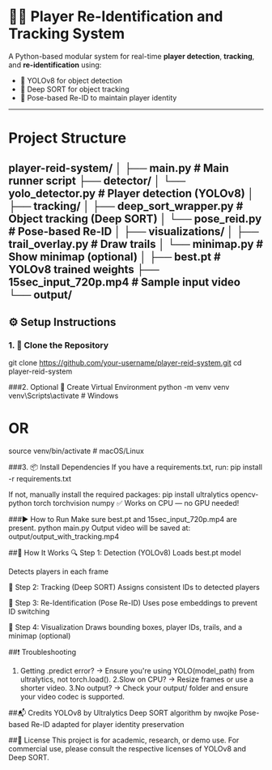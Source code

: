 # 🏃‍♂️ Player Re-Identification and Tracking System

A Python-based modular system for real-time **player detection**, **tracking**, and **re-identification** using:
- 🧠 YOLOv8 for object detection
- 🎯 Deep SORT for object tracking
- 🔁 Pose-based Re-ID to maintain player identity

---
# Project Structure
player-reid-system/
│
├── main.py                        # Main runner script
├── detector/
│   └── yolo_detector.py          # Player detection (YOLOv8)
│
├── tracking/
│   ├── deep_sort_wrapper.py      # Object tracking (Deep SORT)
│   └── pose_reid.py              # Pose-based Re-ID
│
├── visualizations/
│   ├── trail_overlay.py          # Draw trails
│   └── minimap.py                # Show minimap (optional)
│
├── best.pt                       # YOLOv8 trained weights
├── 15sec_input_720p.mp4          # Sample input video
└── output/
---

## ⚙️ Setup Instructions

### 1. 🔁 Clone the Repository

git clone https://github.com/your-username/player-reid-system.git
cd player-reid-system

###2. Optional  🧪 Create Virtual Environment
python -m venv venv
venv\Scripts\activate  # Windows
# OR
source venv/bin/activate  # macOS/Linux

###3. 📦 Install Dependencies
If you have a requirements.txt, run:
pip install -r requirements.txt

If not, manually install the required packages:
pip install ultralytics opencv-python torch torchvision numpy
✅ Works on CPU — no GPU needed!

###▶️ How to Run
Make sure best.pt and 15sec_input_720p.mp4 are present.
python main.py
Output video will be saved at:
output/output_with_tracking.mp4

##🧠 How It Works
🔍 Step 1: Detection (YOLOv8)
Loads best.pt model

Detects players in each frame

🎯 Step 2: Tracking (Deep SORT)
Assigns consistent IDs to detected players

🔁 Step 3: Re-Identification (Pose Re-ID)
Uses pose embeddings to prevent ID switching

🎨 Step 4: Visualization
Draws bounding boxes, player IDs, trails, and a minimap (optional)

##❗ Troubleshooting
1. Getting .predict error? → Ensure you're using YOLO(model_path) from ultralytics, not torch.load().
2.Slow on CPU? → Resize frames or use a shorter video.
3.No output? → Check your output/ folder and ensure your video codec is supported.

##📬 Credits
YOLOv8 by Ultralytics
Deep SORT algorithm by nwojke
Pose-based Re-ID adapted for player identity preservation

##🔐 License
This project is for academic, research, or demo use. For commercial use, please consult the respective licenses of YOLOv8 and Deep SORT.



